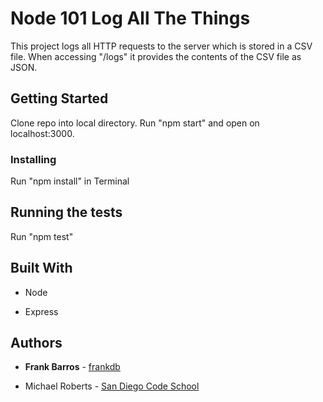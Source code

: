 # Node 101 Log All The Things

This project logs all HTTP requests to the server which is stored in a CSV file. When accessing "/logs" it provides the contents of the CSV file as JSON.

## Getting Started

Clone repo into local directory. Run "npm start" and open on localhost:3000.

### Installing

Run "npm install" in Terminal

## Running the tests

Run "npm test"

## Built With

- Node

- Express

## Authors

- **Frank Barros** - [frankdb](https://github.com/frankdb)

- Michael Roberts - [San Diego Code School](https://github.com/SanDiegoCodeSchool)
